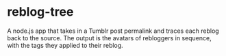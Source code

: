 reblog-tree
===========

A node.js app that takes in a Tumblr post permalink and traces each reblog back to the source. The output is the avatars of rebloggers in sequence, with the tags they applied to their reblog.
